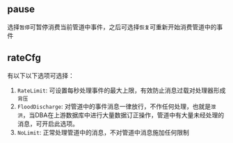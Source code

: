 ## pause
 选择`暂停`可暂停消费当前管道中事件，之后可选择`恢复`可重新开始消费管道中的事件
## rateCfg
有以下以下选项可选择：
1. `RateLimit`: 可设置每秒处理事件的最大上限，有效防止消息过载对处理器形成`背压`
2. `FloodDischarge`: 对管道中的事件消息一律放行，不作任何处理，也就是`泄洪`，当DBA在上游数据库中进行大量数据订正操作，管道中有大量未经处理的消息，可开启此选项。
3. `NoLimit`: 正常处理管道中的消息，不对管道中消息施加任何限制
  
